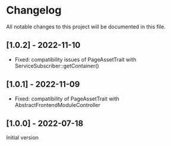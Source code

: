 # Changelog
All notable changes to this project will be documented in this file.

## [1.0.2] - 2022-11-10
- Fixed: compatibility issues of PageAssetTrait with ServiceSubscriber::getContainer()

## [1.0.1] - 2022-11-09
- Fixed: compatibility of PageAssetTrait with AbstractFrontendModuleController  

## [1.0.0] - 2022-07-18
Initial version